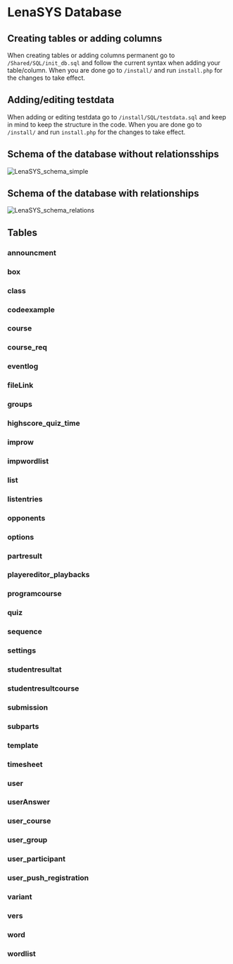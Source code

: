 #  LenaSYS Database

## Creating tables or adding columns
When creating tables or adding columns permanent go to `/Shared/SQL/init_db.sql` and follow the current syntax when adding your table/column. When you are done go to `/install/` and run `install.php` for the changes to take effect.

## Adding/editing testdata
When adding or editing testdata go to `/install/SQL/testdata.sql` and keep in mind to keep the structure in the code. When you are done go to `/install/` and run `install.php` for the changes to take effect.

## Schema of the database without relationsships
![LenaSYS_schema_simple](https://user-images.githubusercontent.com/43996354/81921863-8c278c80-95db-11ea-9140-e3be59bf48ef.png)

## Schema of the database with relationships
![LenaSYS_schema_relations](https://user-images.githubusercontent.com/43996354/81922100-eb859c80-95db-11ea-85e3-2bd4c5685426.png)

## Tables

### announcment

### box

### class

### codeexample

### course

### course_req

### eventlog

### fileLink

### groups

### highscore_quiz_time 

### improw

### impwordlist

### list

### listentries

### opponents

### options

### partresult

### playereditor_playbacks

### programcourse

### quiz

### sequence

### settings

### studentresultat

### studentresultcourse

### submission

### subparts

### template

### timesheet

### user

### userAnswer

### user_course

### user_group

### user_participant

### user_push_registration

### variant

### vers

### word

### wordlist